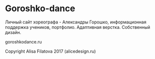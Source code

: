 # Goroshko-dance

Личный сайт хореографа - Александры Горошко, информационная поддержка учеников, портфолио. Адаптивная верстка. Собственный дизайн.

goroshkodance.ru

Copyright Alisa Filatova 2017 (alicedesign.ru)
